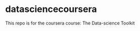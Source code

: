 datasciencecoursera
===================

This repo is for the coursera course: The Data-science Toolkit
